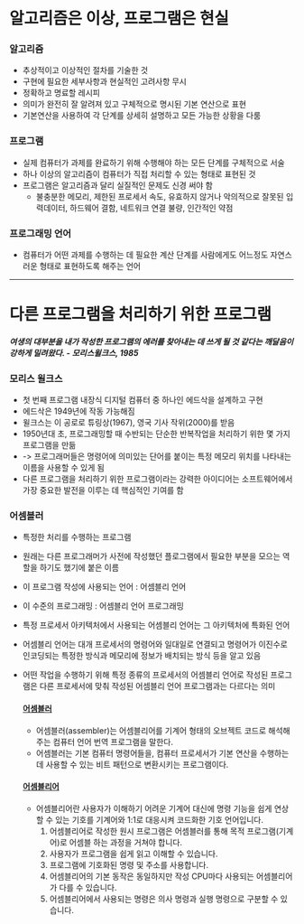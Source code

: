 # 알고리즘은 이상, 프로그램은 현실

### 알고리즘
- 추상적이고 이상적인 절차를 기술한 것
- 구현에 필요한 세부사항과 현실적인 고려사항 무시
- 정확하고 명료할 레시피
- 의미가 완전히 잘 알려져 있고 구체적으로 명시된 기본 연산으로 표현
- 기본연산을 사용하여 각 단계를 상세히 설명하고 모든 가능한 상황을 다룸


### 프로그램
- 실제 컴퓨터가 과제를 완료하기 위해 수행해야 하는 모든 단계를 구체적으로 서술
- 하나 이상의 알고리즘이 컴퓨터가 직접 처리할 수 있는 형태로 표현된 것
- 프로그램은 알고리즘과 달리 실질적인 문제도 신경 써야 함
  * 불충분한 메모리, 제한된 프로세서 속도, 유효하지 않거나 악의적으로 잘못된 입력데이터, 하드웨어 결함, 네트워크 연결 불량, 인간적인 약점


### 프로그래밍 언어
- 컴퓨터가 어떤 과제를 수행하는 데 필요한 계산 단계를 사람에게도 어느정도 자연스러운 형태로 표현하도록 해주는 언어


-----


# 다른 프로그램을 처리하기 위한 프로그램

#### _여생의 대부분을 내가 작성한 프로그램의 에러를 찾아내는 데 쓰게 될 것 같다는 깨달음이 강하게 밀려왔다. - 모리스윌크스, 1985_
### 모리스 윌크스
- 첫 번째 프로그램 내장식 디지털 컴퓨터 중 하나인 에드삭을 설계하고 구현<br />
- 에드삭은 1949년에 작동 가능해짐<br />
- 윌크스는 이 공로로 튜링상(1967), 영국 기사 작위(2000)를 받음<br />
- 1950년대 초, 프로그래밍할 때 수반되는 단순한 반복작업을 처리하기 위한 몇 가지 프로그램을 만듦<br />
- -> 프로그래머들은 명령어에 의미있는 단어를 붙이는 특정 메모리 위치를 나타내는 이름을 사용할 수 있게 됨<br />
- 다른 프로그램을 처리하기 위한 프로그램이라는 강력한 아이디어는 소프트웨어에서 가장 중요한 발전을 이루는 데 핵심적인 기여를 함<br />


### 어셈블러
- 특정한 처리를 수행하는 프로그램<br />
- 원래는 다른 프로그래머가 사전에 작성했던 플로그램에서 필요한 부분을 모으는 역할을 하기도 했기에 붙은 이름<br />
- 이 프로그램 작성에 사용되는 언어 : 어셈블리 언어<br />
- 이 수준의 프로그래밍 : 어셈블리 언어 프로그래밍<br />
- 특정 프로세서 아키텍처에서 사용되는 어셈블리 언어는 그 아키텍처에 특화된 언어<br />
- 어셈블리 언어는 대개 프로세서의 명령어와 일대일로 연결되고 명령어가 이진수로 인코딩되는 특정한 방식과 메모리에 정보가 배치되는 방식 등을 알고 있음<br />
- 어떤 작업을 수행하기 위해 특정 종류의 프로세서의 어셈블리 언어로 작성된 프로그램은 다른 프로세서에 맞춰 작성된 어셈블리 언어 프로그램과는 다르다는 의미<br />


  #### [어셈블러](https://ko.wikipedia.org/wiki/%EC%96%B4%EC%85%88%EB%B8%94%EB%A6%AC%EC%96%B4#%EC%96%B4%EC%85%88%EB%B8%94%EB%9F%AC)
  * 어셈블러(assembler)는 어셈블리어를 기계어 형태의 오브젝트 코드로 해석해 주는 컴퓨터 언어 번역 프로그램을 말한다. 
  * 어셈블러는 기본 컴퓨터 명령어들을, 컴퓨터 프로세서가 기본 연산을 수행하는데 사용할 수 있는 비트 패턴으로 변환시키는 프로그램이다.

  #### [어셈블리어](https://coding-factory.tistory.com/304)
  * 어셈블리어란 사용자가 이해하기 어려운 기계어 대신에 명령 기능을 쉽게 연상할 수 있는 기호를 기계어와 1:1로 대응시켜 코드화한 기호 언어입니다.
    1. 어셈블리어로 작성한 원시 프로그램은 어셈블러를 통해 목적 프로그램(기계어)로 어셈블 하는 과정을 거쳐야 합니다.
    2. 사용자가 프로그램을 쉽게 읽고 이해할 수 있습니다.
    3. 프로그램에 기호화된 명령 및 주소를 사용합니다.
    4. 어셈블리어의 기본 동작은 동일하지만 작성 CPU마다 사용되는 어셈블리어가 다를 수 있습니다.
    5. 어셈블리어에서 사용되는 명령은 의사 명령과 실행 명령으로 구분할 수 있습니다.